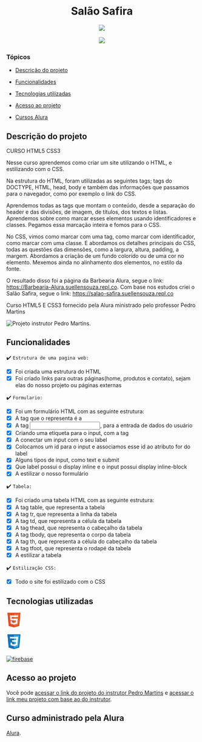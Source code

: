 <h1 align="center"> Salão Safira </h1>

<p align="center">
    <img width="600" src="https://user-images.githubusercontent.com/102911341/215807338-d2aff54b-b801-496e-ac05-86adc69b90b2.png">


<p align="center">
    <img src="http://img.shields.io/static/v1?label=STATUS&message=EM%20DESENVOLVIMENTO&color=GREEN&style=for-the-badge"/>
    </p>



### Tópicos 

- [Descrição do projeto](#descrição-do-projeto)

- [Funcionalidades](#funcionalidades)

- [Tecnologias utilizadas](#tecnologias-utilizadas)

- [Acesso ao projeto](#acesso-ao-projeto)

- [Cursos Alura ](#Curso-administrado-pela-Alura)

## Descrição do projeto 

<p align="justify">
 
 CURSO HTML5 CSS3

Nesse curso aprendemos como criar um site utilizando o HTML, e estilizando com o CSS.

Na  estrutura do HTML, foram utilizadas as seguintes tags; tags do DOCTYPE, HTML, head, body e também das informações que passamos para o navegador, como por exemplo o link do CSS.
 
Aprendemos todas as tags que montam o conteúdo, desde a separação do header e das divisões, de imagem, de títulos, dos textos e listas.
Aprendemos sobre como marcar esses elementos usando identificadores e classes. Pegamos essa marcação inteira e fomos para o CSS.

No CSS, vimos como marcar com uma tag, como marcar com identificador, como marcar com uma classe. E abordamos os detalhes principais do CSS, todas as questões das dimensões, como a largura, altura, padding, a margem. Abordamos a criação de um fundo colorido ou de uma cor no elemento. Mexemos ainda no alinhamento dos elementos, no estilo da fonte.

O resultado disso foi a página da Barbearia Alura, segue o link: https://Barbearia-Alura.suellensouza.repl.co.
Com base nos estudos criei o Salão Safira, segue o link: https://salao-safira.suellensouza.repl.co

Curso HTML5 E CSS3 fornecido pela Alura ministrado pelo professor Pedro Martins


![Projeto instrutor Pedro Martins.](https://user-images.githubusercontent.com/102911341/215807672-89edfaaa-ad2b-4169-8d83-8c411ecc7dd2.png)
</p>

## Funcionalidades

:heavy_check_mark: `Estrutura de uma pagina web:` 

- [x] Foi criada uma  estrutura do HTML
- [x] Foi criado links para outras páginas(home, produtos e contato), sejam elas do nosso projeto ou páginas externas

:heavy_check_mark: `Formulario:` 

- [x] Foi um formulário HTML com as seguinte estrutura:
- [x] A tag que o representa é a <form>
- [x] A tag <input>, para a entrada de dados do usuário
- [x] Criando uma etiqueta para o input, com a tag <label>
- [x] A conectar um input com o seu label
- [x] Colocamos um id para o input e associamos esse id ao atributo for do label
- [x] Alguns tipos de input, como text e submit
- [x] Que label possui o display inline e o input possui display inline-block
- [x] A estilizar o nosso formulário

:heavy_check_mark: `Tabela:` 

- [x] Foi criado  uma tabela HTML com as seguinte estrutura:
- [x] A tag table, que representa a tabela
- [x] A tag tr, que representa a linha da tabela
- [x] A tag td, que representa a célula da tabela
- [x] A tag thead, que representa o cabeçalho da tabela
- [x] A tag tbody, que representa o corpo da tabela
- [x] A tag th, que representa a célula do cabeçalho da tabela
- [x] A tag tfoot, que representa o rodapé da tabela
- [x] A estilizar a tabela

:heavy_check_mark: `Estilização CSS:` 

- [x] Todo o site foi estilizado com o CSS


###

## Tecnologias utilizadas

<a href="#" target="_blank"> <img src="https://raw.githubusercontent.com/devicons/devicon/master/icons/html5/html5-original.svg" alt="html" width="40" height="40"/> </a> 

<a href="#" target="_blank"> <img src="https://raw.githubusercontent.com/devicons/devicon/master/icons/css3/css3-original.svg" alt="css" width="40" height="40"/> </a> 

<a href="#" target="_blank"> <img src="https://camo.githubusercontent.com/ee5225ba7c4338f1a1c10121ec32c396e1a4a2f5b0b58b6afd6d5c56ff5d6196/68747470733a2f2f63646e2e6a7364656c6976722e6e65742f67682f64657669636f6e732f64657669636f6e2f69636f6e732f7673636f64652f7673636f64652d6f726967696e616c2d776f72646d61726b2e737667" alt="firebase" width="40" height="40"/> </a>
###

## Acesso ao projeto

Você pode [acessar o link do projeto do instrutor Pedro Martins](https://Barbearia-Alura.suellensouza.repl.co.) e  [acessar o link meu projeto com base ao do instrutor]().


## Curso administrado pela Alura

 [Alura](https://www.alura.com.br/).



